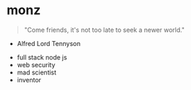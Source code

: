 # monz

> "Come friends, it's not too late to seek a newer world."
- Alfred Lord Tennyson

* full stack node js
* web security
* mad scientist
* inventor
